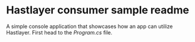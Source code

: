 ﻿# Hastlayer consumer sample readme


A simple console application that showcases how an app can utilize Hastlayer. First head to the *Program.cs* file.